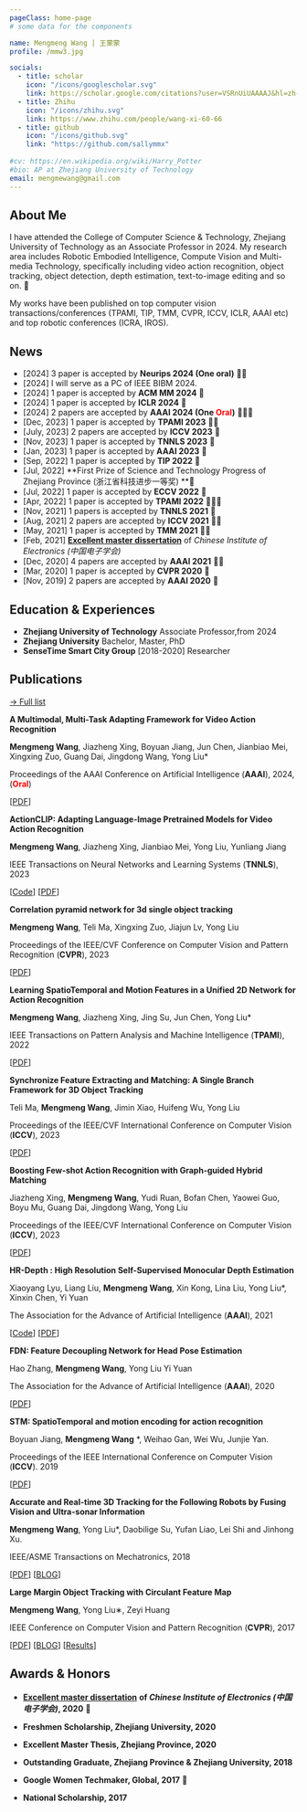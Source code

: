 ```yaml
---
pageClass: home-page
# some data for the components

name: Mengmeng Wang | 王蒙蒙
profile: /mmw3.jpg

socials:
  - title: scholar
    icon: "/icons/googlescholar.svg"
    link: https://scholar.google.com/citations?user=VSRnUiUAAAAJ&hl=zh-CN
  - title: Zhihu
    icon: "/icons/zhihu.svg"
    link: https://www.zhihu.com/people/wang-xi-60-66
  - title: github
    icon: "/icons/github.svg"
    link: "https://github.com/sallymmx"
  
#cv: https://en.wikipedia.org/wiki/Harry_Potter
#bio: AP at Zhejiang University of Technology
email: mengmewang@gmail.com
---
```


<ProfileSection :frontmatter="$page.frontmatter" />

## About Me

I have attended the College of Computer Science & Technology,  Zhejiang University of Technology as an Associate Professor in 2024. My research area includes Robotic Embodied Intelligence, Compute Vision and Multi-media Technology, specifically including video action recognition, object tracking, object detection, depth estimation, text-to-image editing and so on. :dizzy:

My works have been published on top computer vision transactions/conferences (TPAMI, TIP, TMM, CVPR, ICCV, ICLR, AAAI etc) and top robotic conferences (ICRA, IROS). 


## News
- [2024] 3 paper is accepted by **Neurips 2024 (One oral)**  :tada::tada:
- [2024] I will serve as a PC of IEEE BIBM 2024.
- [2024] 1 paper is accepted by **ACM MM 2024** :tada:
- [2024] 1 paper is accepted by **ICLR 2024**  :tada:
- [2024] 2 papers are accepted by **AAAI 2024 (One <font color=red>Oral</font>)**  :tada::tada::tada:
- [Dec, 2023] 1 paper is accepted by **TPAMI 2023**  :tada::tada:
- [July, 2023] 2 papers are accepted by **ICCV 2023**  :tada:
- [Nov, 2023] 1 paper is accepted by **TNNLS 2023**  :tada:
- [Jan, 2023] 1 paper is accepted by **AAAI 2023**  :tada:
- [Sep, 2022] 1 paper is accepted by **TIP 2022**  :tada:
- [Jul, 2022]   **First Prize of Science and Technology Progress of Zhejiang Province (浙江省科技进步一等奖) **:tada:
- [Jul, 2022] 1 paper is accepted by **ECCV 2022**  :tada:
- [Apr, 2022] 1 paper is accepted by **TPAMI 2022**  :tada::tada::tada:
- [Nov, 2021] 1 papers is accepted by **TNNLS 2021**  :tada:
- [Aug, 2021] 2 papers are accepted by **ICCV 2021**  :tada::tada:
- [May, 2021] 1 paper is accepted by **TMM 2021**  :tada::tada:
- [Feb, 2021] [**Excellent master dissertation**]( https://www.cie-info.org.cn/site/content/4047.html)  of *Chinese Institute of Electronics (中国电子学会)*
- [Dec, 2020] 4 papers are accepted by **AAAI 2021**  :tada::tada:
- [Mar, 2020] 1 paper is accepted by **CVPR 2020** :tada:
- [Nov, 2019] 2 papers are accepted by **AAAI 2020** :tada:


## Education & Experiences
- **Zhejiang University of Technology** Associate Professor,from 2024
- **Zhejiang University** Bachelor, Master, PhD
- **SenseTime Smart City Group**  [2018-2020]  Researcher


## Publications

[→ Full list](/publications/)

<ProjectCard image="/projects/aaai2024.png" hideBorder=true>

**A Multimodal, Multi-Task Adapting Framework for Video Action Recognition**

**Mengmeng Wang**, Jiazheng Xing, Boyuan Jiang,  Jun Chen, Jianbiao Mei, Xingxing Zuo, Guang Dai, Jingdong Wang, Yong Liu*

Proceedings of the AAAI Conference on Artificial Intelligence (**AAAI**), 2024, (<font color=red>**Oral**</font>)

 [[PDF](https://ojs.aaai.org/index.php/AAAI/article/view/28361)]

</ProjectCard>

<ProjectCard image="/projects/actionclip.png" hideBorder=true>

**ActionCLIP: Adapting Language-Image Pretrained Models for Video Action Recognition**

**Mengmeng Wang**, Jiazheng Xing, Jianbiao Mei, Yong Liu, Yunliang Jiang

IEEE Transactions on Neural Networks and Learning Systems (**TNNLS**), 2023

[[Code](https://github.com/sallymmx/ActionCLIP)] [[PDF](https://arxiv.org/abs/2109.08472)] 

</ProjectCard>

<ProjectCard image="/projects/corpnet.png" hideBorder=true>

**Correlation pyramid network for 3d single object tracking**

**Mengmeng Wang**, Teli Ma, Xingxing Zuo, Jiajun Lv, Yong Liu

Proceedings of the IEEE/CVF Conference on Computer Vision and Pattern Recognition (**CVPR**), 2023

 [[PDF](https://openaccess.thecvf.com/content/CVPR2023W/E2EAD/html/Wang_Correlation_Pyramid_Network_for_3D_Single_Object_Tracking_CVPRW_2023_paper.html)] 

</ProjectCard>

<ProjectCard image="/projects/pami2022.png" hideBorder=true>

**Learning SpatioTemporal and Motion Features in a Unified 2D Network for Action Recognition**

**Mengmeng Wang**, Jiazheng Xing, Jing Su,  Jun Chen, Yong Liu*

 IEEE Transactions on Pattern Analysis and Machine Intelligence (**TPAMI**), 2022

 [[PDF](https://scholar.google.com/citations?view_op=view_citation&hl=zh-CN&user=VSRnUiUAAAAJ&sortby=pubdate&citation_for_view=VSRnUiUAAAAJ:maZDTaKrznsC)]

</ProjectCard>

<ProjectCard image="/projects/iccv2023.png" hideBorder=true>

**Synchronize Feature Extracting and Matching: A Single Branch Framework for 3D Object Tracking**

Teli Ma, **Mengmeng Wang**, Jimin Xiao, Huifeng Wu, Yong Liu

Proceedings of the IEEE/CVF International Conference on Computer Vision (**ICCV**), 2023

 [[PDF](http://openaccess.thecvf.com/content/ICCV2023/html/Ma_Synchronize_Feature_Extracting_and_Matching_A_Single_Branch_Framework_for_ICCV_2023_paper.html)] 

</ProjectCard>

<ProjectCard image="/projects/few1.png" hideBorder=true>

**Boosting Few-shot Action Recognition with Graph-guided Hybrid Matching**

Jiazheng Xing, **Mengmeng Wang**, Yudi Ruan, Bofan Chen, Yaowei Guo, Boyu Mu, Guang Dai, Jingdong Wang, Yong Liu

Proceedings of the IEEE/CVF International Conference on Computer Vision (**ICCV**), 2023

[[PDF](http://openaccess.thecvf.com/content/ICCV2023/html/Xing_Boosting_Few-shot_Action_Recognition_with_Graph-guided_Hybrid_Matching_ICCV_2023_paper.html)] 

</ProjectCard>

<ProjectCard image="/projects/HRNet.gif" hideBorder=true>

**HR-Depth : High Resolution Self-Supervised Monocular Depth Estimation**

Xiaoyang Lyu, Liang Liu, **Mengmeng Wang**, Xin Kong, Lina Liu, Yong Liu*, Xinxin Chen, Yi Yuan

The Association for the Advance of Artificial Intelligence (**AAAI**), 2021

  [[Code](https://github.com/shawLyu/HR-Depth)] [[PDF](https://arxiv.org/pdf/2012.07356.pdf)]

</ProjectCard>

<ProjectCard image="/projects/AAAI2020Head.png" hideBorder=true>

**FDN: Feature Decoupling Network for Head Pose Estimation**

Hao Zhang, **Mengmeng Wang**, Yong Liu Yi Yuan

The Association for the Advance of Artificial Intelligence (**AAAI**), 2020

 [[PDF](https://ojs.aaai.org/index.php/AAAI/article/view/6974/6828)]

</ProjectCard>

<ProjectCard image="/projects/stm.png" hideBorder=true>

**STM: SpatioTemporal and motion encoding for action recognition** 

Boyuan Jiang,  **Mengmeng Wang** *, Weihao Gan, Wei Wu, Junjie Yan. 

Proceedings of the IEEE International Conference on Computer Vision (**ICCV**). 2019

 [[PDF](https://openaccess.thecvf.com/content_ICCV_2019/papers/Jiang_STM_SpatioTemporal_and_Motion_Encoding_for_Action_Recognition_ICCV_2019_paper.pdf)]

</ProjectCard>

<ProjectCard image="/projects/tmech.png" hideBorder=true>

**Accurate and Real-time 3D Tracking for the Following Robots by Fusing Vision and Ultra-sonar Information**

**Mengmeng Wang**, Yong Liu*, Daobilige Su, Yufan Liao, Lei Shi and Jinhong Xu.

IEEE/ASME Transactions on Mechatronics, 2018

 [[PDF](https://ieeexplore.ieee.org/document/8327519)] [[BLOG](https://zhuanlan.zhihu.com/p/34920240)]

</ProjectCard>

<ProjectCard image="/projects/LMCF.png" hideBorder=true>

**Large Margin Object Tracking with Circulant Feature Map**

**Mengmeng Wang**, Yong Liu∗, Zeyi Huang

IEEE Conference on Computer Vision and Pattern Recognition (**CVPR**), 2017

 [[PDF](https://openaccess.thecvf.com/content_cvpr_2017/papers/Wang_Large_Margin_Object_CVPR_2017_paper.pdf)] [[BLOG](https://zhuanlan.zhihu.com/p/25761718)] [[Results](https://github.com/sallymmx/LMCF)]

</ProjectCard>


## Awards & Honors

- [**Excellent master dissertation**]( https://www.cie-info.org.cn/site/content/4047.html)  **of *Chinese Institute of Electronics (中国电子学会)*, 2020** :tada:

  

- **Freshmen Scholarship, Zhejiang University, 2020**

  

- **Excellent Master Thesis, Zhejiang Province, 2020**

  

- **Outstanding Graduate, Zhejiang Province & Zhejiang University, 2018**

  

- **Google Women Techmaker, Global,  2017** :tada:

  

- **National Scholarship, 2017**

<!-- Custom style for this page -->

<style lang="stylus">
.theme-container.home-page .page
  font-size 15px
  font-family "lucida grande", "lucida sans unicode", lucida, "Helvetica Neue", Helvetica, Arial, sans-serif;
  p
    margin 0 0 0.5rem
  p, ul, ol
    line-height normal
  a
    font-weight normal
  .theme-default-content:not(.custom) > h2
    margin-bottom 0.5rem
  .theme-default-content:not(.custom) > h2:first-child + p
    margin-top 0.5rem
  .theme-default-content:not(.custom) > h3
    padding-top 5rem


  /* Override */
  .md-card
    margin-top 0.5em
    .card-image
      padding 0.2rem
      img
        max-width 120px
        max-height 120px
    .card-content p
      -webkit-margin-after 0.2em

@media (max-width: 419px)
  .theme-container.home-page .page
    p, ul, ol
      line-height 1.5

    .md-card
      .card-image
        img 
          width 100%
          max-width 400px

</style>

